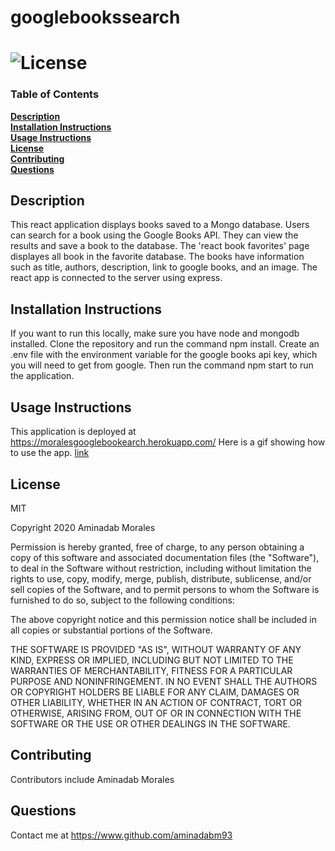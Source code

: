 # googlebookssearch

# ![License](https://img.shields.io/badge/License-MIT-yellow.svg) 

### Table of Contents
**[Description](##description)**<br>
**[Installation Instructions](#installation-instructions)**<br>
**[Usage Instructions](#usage-instructions)**<br>
**[License](#license)**<br>
**[Contributing](#contributing)**<br>
**[Questions](#questions)**<br>

## Description
This react application displays books saved to a Mongo database. Users can search for a book using the Google Books API. They can view the results and save a book to the database. The 'react book favorites' page displayes all book in the favorite database. The books have information such as title, authors, description, link to google books, and an image. The react app is connected to the server using express.

## Installation Instructions
If you want to run this locally, make sure you have node and mongodb installed. Clone the repository and run the command npm install. Create an .env file with the environment variable for the google books api key, which you will need to get from google. Then run the command npm start to run the application.

## Usage Instructions

This application is deployed at https://moralesgooglebookearch.herokuapp.com/
Here is a gif showing how to use the app. [link](https://drive.google.com/file/d/1eJ2IBW8tU0ZsH8e0x6oIhSa1Jv_x8yAN/view)

## License

MIT 

Copyright 2020 Aminadab Morales

Permission is hereby granted, free of charge, to any person obtaining a copy of this software and associated documentation files (the "Software"), to deal in the Software without restriction, including without limitation the rights to use, copy, modify, merge, publish, distribute, sublicense, and/or sell copies of the Software, and to permit persons to whom the Software is furnished to do so, subject to the following conditions:

The above copyright notice and this permission notice shall be included in all copies or substantial portions of the Software.

THE SOFTWARE IS PROVIDED "AS IS", WITHOUT WARRANTY OF ANY KIND, EXPRESS OR IMPLIED, INCLUDING BUT NOT LIMITED TO THE WARRANTIES OF MERCHANTABILITY, FITNESS FOR A PARTICULAR PURPOSE AND NONINFRINGEMENT. IN NO EVENT SHALL THE AUTHORS OR COPYRIGHT HOLDERS BE LIABLE FOR ANY CLAIM, DAMAGES OR OTHER LIABILITY, WHETHER IN AN ACTION OF CONTRACT, TORT OR OTHERWISE, ARISING FROM, OUT OF OR IN CONNECTION WITH THE SOFTWARE OR THE USE OR OTHER DEALINGS IN THE SOFTWARE.

## Contributing
Contributors include Aminadab Morales



## Questions
Contact me at https://www.github.com/aminadabm93
